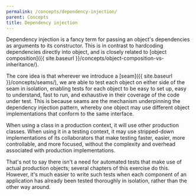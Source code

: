```yaml
---
permalink: /concepts/dependency-injection/
parent: Concepts
title: Dependency injection
---
```

Dependency injection is a fancy term for passing an object's dependencies as
arguments to its constructor. This is in contrast to hardcoding dependencies
directly into object, and is closely related to
[object composition]({{ site.baseurl }}/concepts/object-composition-vs-inheritance/).

The core idea is that wherever we introduce a
[seam]({{ site.baseurl }}/concepts/seams/), we are able to test each object on
either side of the seam in isolation, enabling tests for each object to be
easy to set up, easy to understand, fast to run, and exhaustive in their
coverage of the code under test. This is because seams are the mechanism
underpinning the dependency injection pattern, whereby one object may use
different object implementations that conform to the same interface.

When using a class in a production context, it will use other production
classes. When using it in a testing context, it may use stripped-down
implementations of its collaborators that make testing faster, easier, more
controllable, and more focused, without the complexity and overhead associated
with production implementations.  

That's not to say there isn't a need for automated tests that make use of
actual production objects; several chapters of this exercise do this. However,
it's much easier to write such tests when each component of an application has
already been tested thoroughly in isolation, rather than the other way around.
